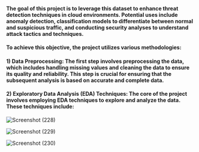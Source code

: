 #### The goal of this project is to leverage this dataset to enhance threat detection techniques in cloud environments. Potential uses include anomaly detection, classification models to differentiate between normal and suspicious traffic, and conducting security analyses to understand attack tactics and techniques.

#### To achieve this objective, the project utilizes various methodologies:

#### 1) Data Preprocessing: The first step involves preprocessing the data, which includes handling missing values and cleaning the data to ensure its quality and reliability. This step is crucial for ensuring that the subsequent analysis is based on accurate and complete data.

#### 2) Exploratory Data Analysis (EDA) Techniques: The core of the project involves employing EDA techniques to explore and analyze the data. These techniques include:

![Screenshot (228)](https://github.com/sekhrianchal6/30-days-of-Kaggle/assets/60151388/c3a99b10-d239-420f-953d-ebe5b6f33b1d)

![Screenshot (229)](https://github.com/sekhrianchal6/30-days-of-Kaggle/assets/60151388/028e1469-1024-44ec-abfe-4f51d6797ef9)

![Screenshot (230)](https://github.com/sekhrianchal6/30-days-of-Kaggle/assets/60151388/523588ce-829f-4a02-a5b0-077d87c7280a)
